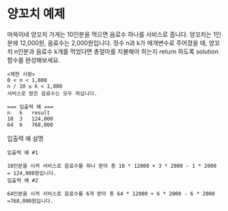 # 양꼬치 예제

<p>
머쓱이네 양꼬치 가게는 10인분을 먹으면 음료수 하나를 서비스로 줍니다. 양꼬치는 1인분에 12,000원, 음료수는 2,000원입니다. 정수 n과 k가 매개변수로 주어졌을 때, 양꼬치 n인분과 음료수 k개를 먹었다면 총얼마를 지불해야 하는지 return 하도록 solution 함수를 완성해보세요.
</p>

```
<제한 사항>
0 < n < 1,000
n / 10 ≤ k < 1,000
서비스로 받은 음료수는 모두 마십니다.

=== 입출력 예 ===
n	k	result
10	3	124,000
64	6	768,000
```

<p>입출력 예 설명</p>

```
입출력 예 #1

10인분을 시켜 서비스로 음료수를 하나 받아 총 10 * 12000 + 3 * 2000 - 1 * 2000 = 124,000원입니다.
입출력 예 #2

64인분을 시켜 서비스로 음료수를 6개 받아 총 64 * 12000 + 6 * 2000 - 6 * 2000 =768,000원입니다.
```
